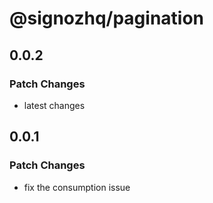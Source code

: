 # @signozhq/pagination

## 0.0.2

### Patch Changes

- latest changes

## 0.0.1

### Patch Changes

- fix the consumption issue
